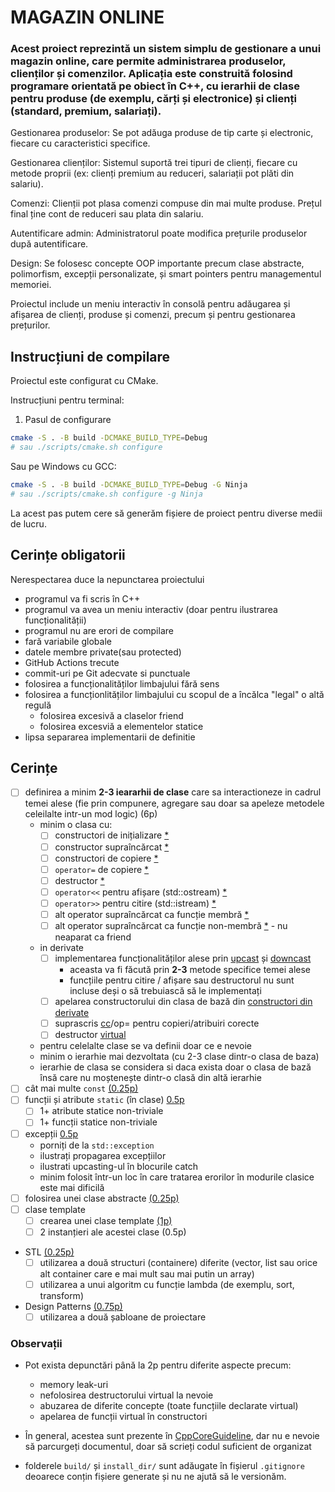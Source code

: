# MAGAZIN ONLINE 

### Acest proiect reprezintă un sistem simplu de gestionare a unui magazin online, care permite administrarea produselor, clienților și comenzilor. Aplicația este construită folosind programare orientată pe obiect în C++, cu ierarhii de clase pentru produse (de exemplu, cărți și electronice) și clienți (standard, premium, salariați).

Gestionarea produselor: Se pot adăuga produse de tip carte și electronic, fiecare cu caracteristici specifice.

Gestionarea clienților: Sistemul suportă trei tipuri de clienți, fiecare cu metode proprii (ex: clienți premium au reduceri, salariații pot plăti din salariu).

Comenzi: Clienții pot plasa comenzi compuse din mai multe produse. Prețul final ține cont de reduceri sau plata din salariu.

Autentificare admin: Administratorul poate modifica prețurile produselor după autentificare.

Design: Se folosesc concepte OOP importante precum clase abstracte, polimorfism, excepții personalizate, și smart pointers pentru managementul memoriei.

Proiectul include un meniu interactiv în consolă pentru adăugarea și afișarea de clienți, produse și comenzi, precum și pentru gestionarea prețurilor.

## Instrucțiuni de compilare

Proiectul este configurat cu CMake.

Instrucțiuni pentru terminal:

1. Pasul de configurare
```sh
cmake -S . -B build -DCMAKE_BUILD_TYPE=Debug
# sau ./scripts/cmake.sh configure
```

Sau pe Windows cu GCC:
```sh
cmake -S . -B build -DCMAKE_BUILD_TYPE=Debug -G Ninja
# sau ./scripts/cmake.sh configure -g Ninja
```

La acest pas putem cere să generăm fișiere de proiect pentru diverse medii de lucru.

## Cerințe obligatorii

Nerespectarea duce la nepunctarea proiectului

  - programul va fi scris în C++
  - programul va avea un meniu interactiv (doar pentru ilustrarea funcționalității)
  - programul nu are erori de compilare
  - fară variabile globale
  - datele membre private(sau protected)
  - GitHub Actions trecute
  - commit-uri pe Git adecvate si punctuale
  - folosirea a funcționalităților limbajului fără sens
  - folosirea a funcționlităților limbajului cu scopul de a încălca "legal" o altă regulă
      - folosirea excesivă a claselor friend
      - folosirea excesviă a elementelor statice
  - lipsa separarea implementarii de definitie

## Cerințe
- [ ] definirea a minim **2-3 ieararhii de clase** care sa interactioneze in cadrul temei alese (fie prin compunere, agregare sau doar sa apeleze metodele celeilalte intr-un mod logic) (6p)
  - minim o clasa cu:
    - [ ] constructori de inițializare [*](https://github.com/Ionnier/poo/tree/main/labs/L02#crearea-obiectelor)
    - [ ] constructor supraîncărcat [*](https://github.com/Ionnier/poo/tree/main/labs/L02#supra%C3%AEnc%C4%83rcarea-func%C8%9Biilor)
    - [ ] constructori de copiere [*](https://github.com/Ionnier/poo/tree/main/labs/L02#crearea-obiectelor)
    - [ ] `operator=` de copiere [*](https://github.com/Ionnier/poo/tree/main/labs/L02#supra%C3%AEnc%C4%83rcarea-operatorilor)
    - [ ] destructor [*](https://github.com/Ionnier/poo/tree/main/labs/L02#crearea-obiectelor)
    - [ ] `operator<<` pentru afișare (std::ostream) [*](https://github.com/Ionnier/poo/blob/main/labs/L02/fractie.cpp#L123)
    - [ ] `operator>>` pentru citire (std::istream) [*](https://github.com/Ionnier/poo/blob/main/labs/L02/fractie.cpp#L128)
    - [ ] alt operator supraîncărcat ca funcție membră [*](https://github.com/Ionnier/poo/blob/main/labs/L02/fractie.cpp#L32)
    - [ ] alt operator supraîncărcat ca funcție non-membră [*](https://github.com/Ionnier/poo/blob/main/labs/L02/fractie.cpp#L39) - nu neaparat ca friend
  - in derivate
      - [ ] implementarea funcționalităților alese prin [upcast](https://github.com/Ionnier/poo/tree/main/labs/L04#solu%C8%9Bie-func%C8%9Bii-virtuale-late-binding) și [downcast](https://github.com/Ionnier/poo/tree/main/labs/L04#smarter-downcast-dynamic-cast)
        - aceasta va fi făcută prin **2-3** metode specifice temei alese
        - funcțiile pentru citire / afișare sau destructorul nu sunt incluse deși o să trebuiască să le implementați 
      - [ ] apelarea constructorului din clasa de bază din [constructori din derivate](https://github.com/Ionnier/poo/tree/main/labs/L04#comportamentul-constructorului-la-derivare)
      - [ ] suprascris [cc](https://github.com/Ionnier/poo/tree/main/labs/L04#comportamentul-constructorului-de-copiere-la-derivare)/op= pentru copieri/atribuiri corecte
      - [ ] destructor [virtual](https://github.com/Ionnier/poo/tree/main/labs/L04#solu%C8%9Bie-func%C8%9Bii-virtuale-late-binding)
  - pentru celelalte clase se va definii doar ce e nevoie
  - minim o ierarhie mai dezvoltata (cu 2-3 clase dintr-o clasa de baza)
  - ierarhie de clasa se considera si daca exista doar o clasa de bază însă care nu moștenește dintr-o clasă din altă ierarhie
- [ ] cât mai multe `const` [(0.25p)](https://github.com/Ionnier/poo/tree/main/labs/L04#reminder-const-everywhere)
- [ ] funcții și atribute `static` (în clase) [0.5p](https://github.com/Ionnier/poo/tree/main/labs/L04#static)
  - [ ] 1+ atribute statice non-triviale 
  - [ ] 1+ funcții statice non-triviale
- [ ] excepții [0.5p](https://github.com/Ionnier/poo/tree/main/labs/L04#exception-handling)
  - porniți de la `std::exception`
  - ilustrați propagarea excepțiilor
  - ilustrati upcasting-ul în blocurile catch
  - minim folosit într-un loc în care tratarea erorilor în modurile clasice este mai dificilă
- [ ] folosirea unei clase abstracte [(0.25p)](https://github.com/Ionnier/poo/tree/main/labs/L04#clase-abstracte)
 - [ ] clase template
   - [ ] crearea unei clase template [(1p)](https://github.com/Ionnier/poo/tree/main/labs/L08)
   - [ ] 2 instanțieri ale acestei clase (0.5p)
 - STL [(0.25p)](https://github.com/Ionnier/poo/tree/main/labs/L07#stl)
   - [ ] utilizarea a două structuri (containere) diferite (vector, list sau orice alt container care e mai mult sau mai putin un array)
   - [ ] utilizarea a unui algoritm cu funcție lambda (de exemplu, sort, transform)
 - Design Patterns [(0.75p)](https://github.com/Ionnier/poo/tree/main/labs/L08)
   - [ ] utilizarea a două șabloane de proiectare

### Observații

* Pot exista depunctări până la 2p pentru diferite aspecte precum:
  - memory leak-uri
  - nefolosirea destructorului virtual la nevoie
  - abuzarea de diferite concepte (toate funcțiile declarate virtual)
  - apelarea de funcții virtual în constructori

* În general, acestea sunt prezente în [CppCoreGuideline](https://github.com/isocpp/CppCoreGuidelines/blob/master/CppCoreGuidelines.md), dar nu e nevoie să parcurgeți documentul, doar să scrieți codul suficient de organizat

* folderele `build/` și `install_dir/` sunt adăugate în fișierul `.gitignore` deoarece
conțin fișiere generate și nu ne ajută să le versionăm.
